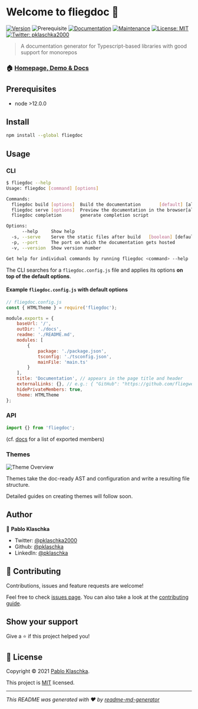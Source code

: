 # Welcome to fliegdoc 👋

[![Version](https://img.shields.io/npm/v/fliegdoc)](https://www.npmjs.com/package/fliegdoc)
![Prerequisite](https://img.shields.io/badge/node-%3E12.0.0-blue.svg)
[![Documentation](https://img.shields.io/badge/documentation-yes-brightgreen.svg)](https://fliegwerk.github.io/fliegdoc)
[![Maintenance](https://img.shields.io/badge/Maintained%3F-yes-green.svg)](https://github.com/fliegwerk/fliegdoc/graphs/commit-activity)
[![License: MIT](https://img.shields.io/github/license/fliegwerk/fliegdoc)](https://github.com/fliegwerk/fliegdoc/blob/master/LICENSE)
[![Twitter: pklaschka2000](https://img.shields.io/twitter/follow/pklaschka2000.svg?style=social)](https://twitter.com/pklaschka2000)

> A documentation generator for Typescript-based libraries with good support for monorepos

### 🏠 [Homepage, Demo & Docs](https://fliegwerk.github.io/fliegdoc)

## Prerequisites

- node >12.0.0

## Install

```sh
npm install --global fliegdoc
```

## Usage

### CLI

```sh
$ fliegdoc --help
Usage: fliegdoc [command] [options]

Commands:
  fliegdoc build [options]  Build the documentation       [default] [aliases: b]
  fliegdoc serve [options]  Preview the documentation in the browser[aliases: s]
  fliegdoc completion       generate completion script

Options:
      --help     Show help                                             [boolean]
  -s, --serve    Serve the static files after build   [boolean] [default: false]
  -p, --port     The port on which the documentation gets hosted        [number]
  -v, --version  Show version number                                   [boolean]

Get help for individual commands by running fliegdoc <command> --help
```

The CLI searches for a `fliegdoc.config.js` file and applies its options **on top of the default options**.

#### Example `fliegdoc.config.js` with default options

```js
// fliegdoc.config.js
const { HTMLTheme } = require('fliegdoc');

module.exports = {
	baseUrl: '/',
	outDir: './docs',
	readme: './README.md',
	modules: [
		{
			package: './package.json',
			tsconfig: './tsconfig.json',
			mainFile: 'main.ts'
		}
	],
	title: 'Documentation', // appears in the page title and header
	externalLinks: {}, // e.g.: { "GitHub": "https://github.com/fliegwerk/fliegdoc" }
	hidePrivateMembers: true,
	theme: HTMLTheme
};
```

### API

```ts
import {} from 'fliegdoc';
```

(cf. [docs](https://fliegwerk.github.io/fliegdoc/fliegdoc) for a list of exported members)

### Themes

![Theme Overview](./assets/drawio/core-theme-relationship.drawio.png)

Themes take the doc-ready AST and configuration and write a resulting file structure.

Detailed guides on creating themes will follow soon.

## Author

👤 **Pablo Klaschka**

- Twitter: [@pklaschka2000](https://twitter.com/pklaschka2000)
- Github: [@pklaschka](https://github.com/pklaschka)
- LinkedIn: [@pklaschka](https://linkedin.com/in/pklaschka)

## 🤝 Contributing

Contributions, issues and feature requests are welcome!

Feel free to check [issues page](https://github.com/fliegwerk/fliegdoc/issues). You can also take a look at the [contributing guide](https://github.com/fliegwerk/fliegdoc/blob/master/CONTRIBUTING.md).

## Show your support

Give a ⭐️ if this project helped you!

## 📝 License

Copyright © 2021 [Pablo Klaschka](https://github.com/pklaschka).

This project is [MIT](https://github.com/fliegwerk/fliegdoc/blob/master/LICENSE) licensed.

---

_This README was generated with ❤️ by [readme-md-generator](https://github.com/kefranabg/readme-md-generator)_

